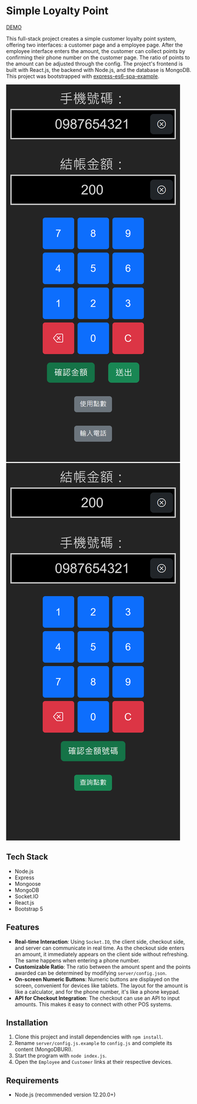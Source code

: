 # Simple Loyalty Point

[DEMO](https://scott.is-a.dev/point)

This full-stack project creates a simple customer loyalty point system, offering two interfaces: a customer page and a employee page. After the employee interface enters the amount, the customer can collect points by confirming their phone number on the customer page. The ratio of points to the amount can be adjusted through the config. The project's frontend is built with React.js, the backend with Node.js, and the database is MongoDB. This project was bootstrapped with [express-es6-spa-example](https://github.com/scott1991/express-es6-spa-example).

![screenshot1](READMEassets/p1.png)
![screenshot2](READMEassets/p2.png)

## Tech Stack

- Node.js
- Express
- Mongoose
- MongoDB
- Socket.IO
- React.js
- Bootstrap 5

## Features

- **Real-time Interaction**: Using `Socket.IO`, the client side, checkout side, and server can communicate in real time. As the checkout side enters an amount, it immediately appears on the client side without refreshing. The same happens when entering a phone number.
- **Customizable Ratio**: The ratio between the amount spent and the points awarded can be determined by modifying `server/config.json`.
- **On-screen Numeric Buttons**: Numeric buttons are displayed on the screen, convenient for devices like tablets. The layout for the amount is like a calculator, and for the phone number, it's like a phone keypad.
- **API for Checkout Integration**: The checkout can use an API to input amounts. This makes it easy to connect with other POS systems.

## Installation
1. Clone this project and install dependencies with `npm install`.
2. Rename `server/config.js.example` to `config.js` and complete its content (MongoDBURI).
3. Start the program with `node index.js`.
4. Open the `Employee` and `Customer` links at their respective devices.

## Requirements

- Node.js (recommended version 12.20.0+)
